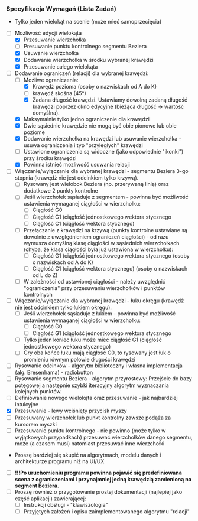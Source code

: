 ### Specyfikacja Wymagań (Lista Zadań)

- Tylko jeden wielokąt na scenie (może mieć samoprzecięcia)
- [ ] Możliwość edycji wielokąta
  - [x] Przesuwanie wierzchołka
  - [ ] Presuwanie punktu kontrolnego segmentu Beziera
  - [x] Usuwanie wierzchołka
  - [x] Dodawanie wierzchołka w środku wybranej krawędzi
  - [x] Przesuwanie całego wielokąta
- [ ] Dodawanie ograniczeń (relacji) dla wybranej krawędzi:
  - [ ] Możliwe ograniczenia:
    - [x] Krawędź pozioma (osoby o nazwiskach od A do K)
    - [ ] krawędź skośna (45°)
    - [x] Zadana długość krawędzi. Ustawiamy dowolną zadaną długość krawędzi poprzez okno edycyjne (bieżąca długość -> wartość domyślna).
  - [x] Maksymalnie tylko jedno ograniczenie dla krawędzi
  - [x] Dwie sąsiednie krawędzie nie mogą być obie pionowe lub obie poziome
  - [x] Dodawanie wierzchołka na krawędzi lub usuwanie wierzchołka - usuwa ograniczenia i typ "przyległych" krawędzi
  - [ ] Ustawione ograniczenia są widoczne (jako odpowiednie "ikonki") przy środku krawędzi
  - [x] Powinna istnieć mozliwość usuwania relacji
- [ ] Włączanie/wyłączanie dla wybranej krawędzi - segmentu Beziera 3-go stopnia (krawędż nie jest odcinkiem tylko krzywą).
  - [ ] Rysowany jest wielobok Beziera (np. przerywaną linią) oraz dodatkowe 2 punkty kontrolne
  - [ ] Jeśli wierzchołek sąsiaduje z segmentem - powinna być możliwość ustawienia wymaganej ciągłości w wierzchołku:
    - [ ] Ciągłość G0
    - [ ] Ciągłość G1 (ciągłość jednostkowego wektora stycznego
    - [ ] Ciągłość C1 (ciągłość wektora stycznego)
  - [ ] Przełączanie z krawędzi na krzywą (punkty kontrolne ustawiane są dowolnie z uwzględnieniem ograniczeń ciągłości) - od razu wymusza domyślną klasę ciągłości w sąsiednich wierzchołkach (chyba, że klasa ciągłości była już ustawiona w wierzchołku):
    - [ ] Ciągłość G1 (ciągłość jednostkowego wektora stycznego (osoby o nazwiskach od A do K)
    - [ ] Ciągłość C1 (ciągłość wektora stycznego) (osoby o nazwiskach od L do Z)
  - [ ] W zależności od ustawionej ciągłości - należy uwzględnić "ograniczenia" przy przesuwaniu wierzchołków i punktów kontrolnych
- [ ] Włączanie/wyłączanie dla wybranej krawędzi - łuku okręgu (krawędż nie jest odcinkiem tylko łukiem okręgu).
  - [ ] Jeśli wierzchołek sąsiaduje z łukiem - powinna być możliwość ustawienia wymaganej ciągłości w wierzchołku:
    - [ ] Ciągłość G0
    - [ ] Ciągłość G1 (ciągłość jednostkowego wektora stycznego
  - [ ] Tylko jeden koniec łuku może mieć ciągłość G1 (ciągłość jednostkowego wektora stycznego)
  - [ ] Gry oba końce łuku mają ciągłość G0, to rysowany jest łuk o promieniu równym połowie długości krawędzi
- [ ] Rysowanie odcinków - algorytm biblioteczny i własna implementacja (alg. Bresenhama) - radiobutton
- [ ] Rysowanie segmentu Beziera - algorytm przyrostowy: Przejście do bazy potęgowej a następnie szybki iteracyjny algorytm wyznaczania kolejnych punktów.
- [ ] Definiowanie nowego wielokąta oraz przesuwanie - jak najbardziej intuicyjne
- [x] Przesuwanie - lewy wciśnięty przycisk myszy
- [ ] Przesuwany wierzchołek lub punkt kontrolny zawsze podąża za kursorem myszki
- [ ] Przesuwanie punktu kontrolnego - nie powinno (może tylko w wyjątkowych przypadkach) przesuwać wierzchołków danego segmentu, może (a czasem musi) natomiast przesuwać inne wierzchołki
- Proszę bardziej się skupić na algorytmach, modelu danych i architekturze programu niż na UI/UX
- [ ] **!!!Po uruchomieniu programu powinna pojawić się predefiniowana scena z ograniczeniami i przynajmniej jedną krawędzią zamienioną na segment Beziera.**
- [ ] Proszę również o przygotowanie prostej dokumentacji (najlepiej jako część aplikacji) zawierającej:
  - [ ] Instrukcji obsługi - "klawiszologia"
  - [ ] Przyjętych założeń i opisu zaimplementowanego algorytmu "relacji"